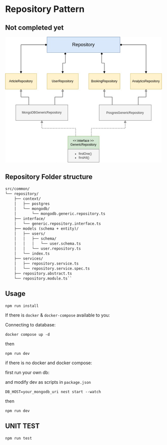# Repository Pattern

## Not completed yet

![UML Overall Diagram](/assets/Repository.jpg)



## Repository Folder structure
```
src/common/
└── repository/
    ├── context/
    │   ├── postgres
    │   └── mongodb/
    │       └── mongodb.generic.repository.ts
    ├── interface/
    │   └── generic.repository.interface.ts
    ├── models (schema + entity)/
    │   ├── users/
    │   │   ├── schema/
    │   │   │   └── user.schema.ts
    │   │   └── user.repository.ts
    │   └── index.ts
    ├── services/
    │   ├── repository.service.ts
    │   └── repository.service.spec.ts
    ├── repository.abstract.ts
    └── repository.module.ts``
```



## Usage

```
npm run install
```

If there is `docker` & `docker-compose` available to you:

Connecting to database:

```
docker compose up -d
```

then

```
npm run dev
```

if there is no docker and docker compose:

first run your own db:

and modify dev as scripts in `package.json`

```
DB_HOST=your_mongodb_uri nest start --watch
```


then

```
npm run dev
```

## UNIT TEST
```
npm run test
```
